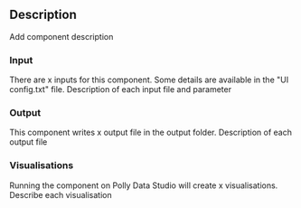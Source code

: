 ## Description
Add component description

### Input
There are x inputs for this component. Some details are available in the "UI config.txt" file.
Description of each input file and parameter

### Output
This component writes x output file in the output folder. 
Description of each output file

### Visualisations
Running the component on Polly Data Studio will create x visualisations.
Describe each visualisation 
